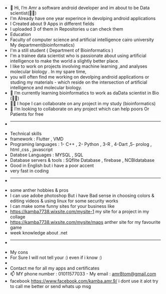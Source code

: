 - 👋 Hi, I’m Amr a software android developer and im about to be  Data scientist(👨‍💻)
- I'm  Already have one year experince in devolping android applications
- I Created about 9 Apps in different fields 
- I uploaded 3 of them in Repositories u can check them 
- Education
- Faculty of computer science and artificial intelligence cairo university My department(bioinformatics)
-  I'm a still student ( Department of Bioinformatics )
-  I'm a trainee data scientist who is passionate about using artificial intelligence  to make the world a slightly better place.
-  I like to work on projects involving machine learning ,and analyses molecular biology . In my spare time, 
-  you will often find me working on devolping android applications or studing my materials - which reside on the intersection of artificial intelligence and molecular biology.
- 🌱 I’m currently learning bioinformatics to work as daData scientist in Bio (👨‍💻)
-  👀👀 I hope I can collaborate on any project in my study (bioinformatics)  
- 💞️  I’m looking to collaborate on any project which can help poors Or Patients for free
- ________________________________________________________________________________________________________
- Technical skills 
- framework : Flutter , VMD
- Programing languages :  1- C++  , 2- Python , 3-R , 4-Dart ,5- prolog , html ,css , javascript
- Databse Languages : MYSQL , SQL 
- Database servers & tools : SQflite Database , firebase , NCBIdatabase
- Good in English but i have a poor accent 
- very fast in coding 
- ________________________________________________________________________________________________________
- some anther hobbies & pros
- I can use adobe photoshop But i have Bad sense in choosing colors & editing videos & using linux for some security works
- I can make some funny sites for your business like 
- https://kamba7738.wixsite.com/mysite-1  my site for a project in my collage
- https://kamba7738.wixsite.com/mysite/maps anther site for my favourite game
- week knowledge about .net
- __________________
- My cons 
- For Sure I will not tell your :) even if i know :)
- 
- Contact me for all my apps and certificates 
- 📫 MY phone number : 01011577033    - My email : amr8tom@gmail.com
- facebook https://www.facebook.com/kamba.amr.9/  i dont use it alot try to call me better or send whats up msg
